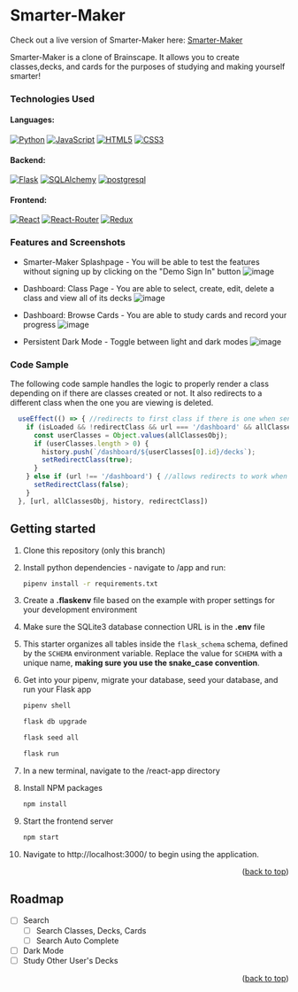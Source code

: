 # Smarter-Maker

<a name="readme-top"></a>

Check out a live version of Smarter-Maker here:
[Smarter-Maker][render-url]

[render-url]: https://smarter-maker.onrender.com/

 Smarter-Maker is a clone of Brainscape. It allows you to create classes,decks, and cards for the purposes of studying and making yourself smarter!

### Technologies Used
#### Languages:
[![Python](https://img.shields.io/badge/Python-3776AB?style=for-the-badge&logo=python&logoColor=white)](https://www.python.org/)
[![JavaScript](https://img.shields.io/badge/JavaScript-F7DF1E?style=for-the-badge&logo=javascript&logoColor=black)](https://www.javascript.com/)
[![HTML5](https://img.shields.io/badge/HTML5-E34F26?style=for-the-badge&logo=html5&logoColor=white)](https://html.com/)
[![CSS3](https://img.shields.io/badge/CSS3-1572B6?style=for-the-badge&logo=css3&logoColor=white)](https://www.w3.org/Style/CSS/Overview.en.html)
#### Backend:
[![Flask](https://img.shields.io/badge/Flask-000000?style=for-the-badge&logo=flask&logoColor=white)](https://flask.palletsprojects.com/en/2.2.x/)
[![SQLAlchemy](https://img.shields.io/badge/SQLAlchemy-CA4245?style=for-the-badge)](https://www.sqlalchemy.org/)
[![postgresql](https://img.shields.io/badge/PostgreSQL-316192?style=for-the-badge&logo=postgresql&logoColor=white)](https://www.postgresql.org/)
#### Frontend:
[![React](https://img.shields.io/badge/React-20232A?style=for-the-badge&logo=react&logoColor=61DAFB)](https://react.dev/)
[![React-Router](https://img.shields.io/badge/React_Router-CA4245?style=for-the-badge&logo=react-router&logoColor=white)](https://reactrouter.com/en/main)
[![Redux](https://img.shields.io/badge/Redux-593D88?style=for-the-badge&logo=redux&logoColor=white)](https://redux.js.org/)



### Features and Screenshots
* Smarter-Maker Splashpage - You will be able to test the features without signing up by clicking on the "Demo Sign In" button
![image](https://user-images.githubusercontent.com/112198918/222297676-5cdc7524-2a68-4888-ba4c-821f5ab2456c.png)

* Dashboard: Class Page - You are able to select, create, edit, delete a class and view all of its decks
![image](https://user-images.githubusercontent.com/112198918/222297789-d73ea04c-4af3-4d2d-8df1-ae9989571e97.png)

* Dashboard: Browse Cards - You are able to study cards and record your progress
![image](https://user-images.githubusercontent.com/112198918/222298087-8f1a6f39-bd4a-4c9b-9dae-abf7e211bd75.png)

* Persistent Dark Mode - Toggle between light and dark modes
![image](https://user-images.githubusercontent.com/112198918/227680350-67715328-8144-4904-acad-0856dcdbea3e.png)


### Code Sample
The following code sample handles the logic to properly render a class depending on if there are classes created or not. It also redirects to a different class when the one you are viewing is deleted. 

```js
  useEffect(() => { //redirects to first class if there is one when sent to /dashboard
    if (isLoaded && !redirectClass && url === '/dashboard' && allClassesObj && user) {
      const userClasses = Object.values(allClassesObj);
      if (userClasses.length > 0) {
        history.push(`/dashboard/${userClasses[0].id}/decks`);
        setRedirectClass(true);
      }
    } else if (url !== '/dashboard') { //allows redirects to work when class is deleted from navigation
      setRedirectClass(false);
    }
  }, [url, allClassesObj, history, redirectClass])
```



## Getting started
1. Clone this repository (only this branch)

2. Install python dependencies - navigate to /app and run:

      ```bash
      pipenv install -r requirements.txt
      ```

3. Create a **.flaskenv** file based on the example with proper settings for your
   development environment

4. Make sure the SQLite3 database connection URL is in the **.env** file

5. This starter organizes all tables inside the `flask_schema` schema, defined
   by the `SCHEMA` environment variable.  Replace the value for
   `SCHEMA` with a unique name, **making sure you use the snake_case
   convention**.

6. Get into your pipenv, migrate your database, seed your database, and run your Flask app

   ```bash
   pipenv shell
   ```

   ```bash
   flask db upgrade
   ```

   ```bash
   flask seed all
   ```

   ```bash
   flask run
   ```
   
7. In a new terminal, navigate to the /react-app directory


8. Install NPM packages
   ```sh
   npm install
   ```
   
9. Start the frontend server
   ```sh
   npm start
   ```
   
8. Navigate to http://localhost:3000/ to begin using the application.

<p align="right">(<a href="#readme-top">back to top</a>)</p>






<!-- ROADMAP -->
## Roadmap

- [ ] Search
  - [ ] Search Classes, Decks, Cards
  - [ ] Search Auto Complete  
- [ ] Dark Mode
- [ ] Study Other User's Decks

<p align="right">(<a href="#readme-top">back to top</a>)</p>



<!-- ### Contact Information -->


<!-- MARKDOWN LINKS & IMAGES -->
